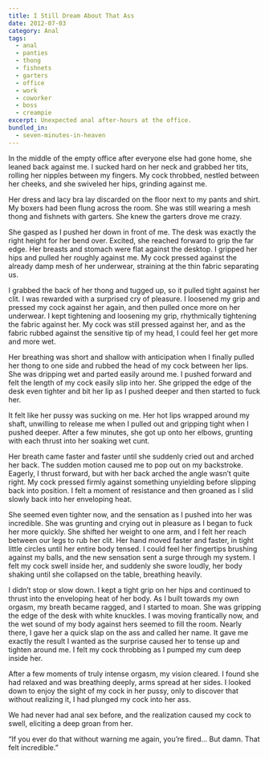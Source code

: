 ```yaml
---
title: I Still Dream About That Ass
date: 2012-07-03
category: Anal
tags:
  - anal
  - panties
  - thong
  - fishnets
  - garters
  - office
  - work
  - coworker
  - boss
  - creampie
excerpt: Unexpected anal after-hours at the office.
bundled_in:
  - seven-minutes-in-heaven
---
```


In the middle of the empty office after everyone else had gone home, she leaned back against me. I sucked hard on her neck and grabbed her tits, rolling her nipples between my fingers. My cock throbbed, nestled between her cheeks, and she swiveled her hips, grinding against me.

Her dress and lacy bra lay discarded on the floor next to my pants and shirt. My boxers had been flung across the room. She was still wearing a mesh thong and fishnets with garters. She knew the garters drove me crazy.

She gasped as I pushed her down in front of me. The desk was exactly the right height for her bend over. Excited, she reached forward to grip the far edge. Her breasts and stomach were flat against the desktop. I gripped her hips and pulled her roughly against me. My cock pressed against the already damp mesh of her underwear, straining at the thin fabric separating us.

I grabbed the back of her thong and tugged up, so it pulled tight against her clit. I was rewarded with a surprised cry of pleasure. I loosened my grip and pressed my cock against her again, and then pulled once more on her underwear. I kept tightening and loosening my grip, rhythmically tightening the fabric against her. My cock was still pressed against her, and as the fabric rubbed against the sensitive tip of my head, I could feel her get more and more wet.

Her breathing was short and shallow with anticipation when I finally pulled her thong to one side and rubbed the head of my cock between her lips. She was dripping wet and parted easily around me. I pushed forward and felt the length of my cock easily slip into her. She gripped the edge of the desk even tighter and bit her lip as I pushed deeper and then started to fuck her.

It felt like her pussy was sucking on me. Her hot lips wrapped around my shaft, unwilling to release me when I pulled out and gripping tight when I pushed deeper. After a few minutes, she got up onto her elbows, grunting with each thrust into her soaking wet cunt.

Her breath came faster and faster until she suddenly cried out and arched her back. The sudden motion caused me to pop out on my backstroke. Eagerly, I thrust forward, but with her back arched the angle wasn’t quite right. My cock pressed firmly against something unyielding before slipping back into position. I felt a moment of resistance and then groaned as I slid slowly back into her enveloping heat.

She seemed even tighter now, and the sensation as I pushed into her was incredible. She was grunting and crying out in pleasure as I began to fuck her more quickly. She shifted her weight to one arm, and I felt her reach between our legs to rub her clit. Her hand moved faster and faster, in tight little circles until her entire body tensed. I could feel her fingertips brushing against my balls, and the new sensation sent a surge through my system. I felt my cock swell inside her, and suddenly she swore loudly, her body shaking until she collapsed on the table, breathing heavily.

I didn’t stop or slow down. I kept a tight grip on her hips and continued to thrust into the enveloping heat of her body. As I built towards my own orgasm, my breath became ragged, and I started to moan. She was gripping the edge of the desk with white knuckles. I was moving frantically now, and the wet sound of my body against hers seemed to fill the room. Nearly there, I gave her a quick slap on the ass and called her name. It gave me exactly the result I wanted as the surprise caused her to tense up and tighten around me. I felt my cock throbbing as I pumped my cum deep inside her.

After a few moments of truly intense orgasm, my vision cleared. I found she had relaxed and was breathing deeply, arms spread at her sides. I looked down to enjoy the sight of my cock in her pussy, only to discover that without realizing it, I had plunged my cock into her ass.

We had never had anal sex before, and the realization caused my cock to swell, eliciting a deep groan from her.

“If you ever do that without warning me again, you’re fired… But damn. That felt incredible.”
